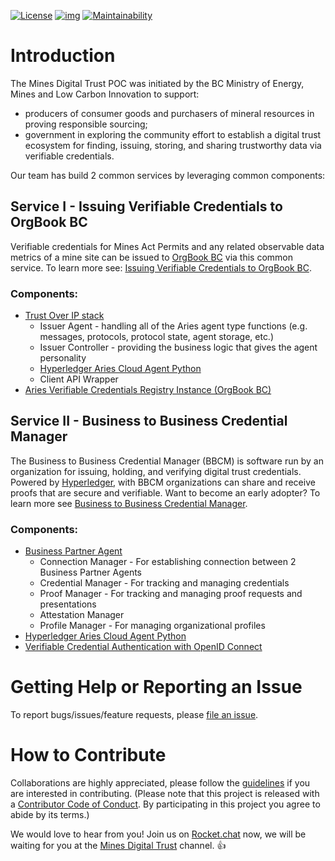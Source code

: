 [![License](https://img.shields.io/badge/License-Apache%202.0-blue.svg)](LICENSE)
[![img](https://img.shields.io/badge/Lifecycle-Experimental-339999)](https://github.com/bcgov/repomountie/blob/master/doc/lifecycle-badges.md)
[![Maintainability](https://api.codeclimate.com/v1/badges/1f62bd5e189348d05432/maintainability)](https://codeclimate.com/github/bcgov/mines-digital-trust/maintainability)

# Introduction

The Mines Digital Trust POC was initiated by the BC Ministry of Energy, Mines and Low Carbon Innovation to support:

- producers of consumer goods and purchasers of mineral resources in proving responsible sourcing;
- government in exploring the community effort to establish a digital trust ecosystem for finding, issuing, storing, and sharing trustworthy data via verifiable credentials.

Our team has build 2 common services by leveraging common components:

## Service I - Issuing Verifiable Credentials to OrgBook BC

Verifiable credentials for Mines Act Permits and any related observable data metrics of a mine site can be issued to [OrgBook BC](https://www.orgbook.gov.bc.ca/en/home) via this common service. To learn more see: [Issuing Verifiable Credentials to OrgBook BC](./ISSUER_AGENT.md).

### Components:

- [Trust Over IP stack](https://github.com/hyperledger/aries-rfcs/tree/master/concepts/0289-toip-stack)
  - Issuer Agent - handling all of the Aries agent type functions (e.g. messages, protocols, protocol state, agent storage, etc.)
  - Issuer Controller - providing the business logic that gives the agent personality
  - [Hyperledger Aries Cloud Agent Python](https://github.com/hyperledger/aries-cloudagent-python)
  - Client API Wrapper
- [Aries Verifiable Credentials Registry Instance (OrgBook BC)]( https://github.com/bcgov/aries-vcr)

## Service II - Business to Business Credential Manager

The Business to Business Credential Manager (BBCM) is software run by an organization for issuing, holding, and verifying digital trust credentials. Powered by [Hyperledger](https://www.hyperledger.org/), with BBCM organizations can share and receive proofs that are secure and verifiable. Want to become an early adopter? To learn more see [Business to Business Credential Manager](./BBCM.md).

### Components:

- [Business Partner Agent](https://github.com/hyperledger-labs/business-partner-agent)
  - Connection Manager - For establishing connection between 2 Business Partner Agents
  - Credential Manager - For tracking and managing credentials
  - Proof Manager - For tracking and managing proof requests and presentations
  - Attestation Manager
  - Profile Manager - For managing organizational profiles
- [Hyperledger Aries Cloud Agent Python](https://github.com/hyperledger/aries-cloudagent-python)
- [Verifiable Credential Authentication with OpenID Connect](https://github.com/bcgov/vc-authn-oidc(edited))

# Getting Help or Reporting an Issue

To report bugs/issues/feature requests, please [file an issue](https://github.com/bcgov/mines-digital-trust/issues).

# How to Contribute

Collaborations are highly appreciated, please follow the [guidelines](./CONTRIBUTING.md) if you are interested in contributing. (Please note that this project is released with a [Contributor Code of Conduct](./CODE_OF_CONDUCT.md). By participating in this project you agree to abide by its terms.)

We would love to hear from you! Join us on [Rocket.chat](https://developer.gov.bc.ca/Steps-to-join-Rocket.Chat) now, we will be waiting for you at the [Mines Digital Trust](https://go.rocket.chat/invite?host=chat.developer.gov.bc.ca&path=invite%2FcS7ArW) channel. 👍

